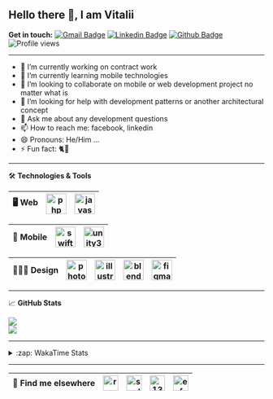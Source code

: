 ## Hello there 👋, I am Vitalii

**Get in touch:**
[![Gmail Badge](https://img.shields.io/badge/-kupper133@gmail.com-c14438?style=flat&logo=Gmail&logoColor=white&link=mailto:kupper133@gmail.com)](mailto:kupper133@gmail.com) 
[![Linkedin Badge](https://img.shields.io/badge/-reoxidant-0072b1?style=flat&logo=Linkedin&logoColor=white&link=https://www.linkedin.com/in/reoxidant/)](https://www.linkedin.com/in/reoxidant/) [![Github Badge](https://img.shields.io/badge/-reoxidant-grey?style=flat&logo=github&logoColor=white&link=https://github.com/reoxidant/)](https://www.github.com/reoxidant/) ![Profile views](https://gpvc.arturio.dev/reoxidant)

---

- 🔭 I’m currently working on contract work
- 🌱 I’m currently learning mobile technologies
- 👯 I’m looking to collaborate on mobile or web development project no matter what is
- 🤔 I’m looking for help with development patterns or another architectural concept
- 💬 Ask me about any development questions
- 📫 How to reach me: facebook, linkedin
- 😄 Pronouns: He/Him ...
- ⚡ Fun fact: 🐈💨

---

🛠 **Technologies & Tools**

| 🖥 **Web** | <img src="https://cdn.icon-icons.com/icons2/2107/PNG/512/file_type_php_icon_130266.png" alt="php" width="40"/>  | <img src="https://cdn.icon-icons.com/icons2/2107/PNG/512/file_type_js_official_icon_130509.png" alt="javascript" width="40"/>| 
|:--------------------------------------------------:|:--------------------------------------------------:|:--------------------------------------------------:|

| 📱 **Mobile** | <img src="https://cdn.icon-icons.com/icons2/643/PNG/512/swift-ios-bird-animal-figure-brand_icon-icons.com_59300.png" alt="swift" width="40"/> | <img src="https://cdn.icon-icons.com/icons2/615/PNG/256/Unity_icon-icons.com_56592.png" alt="unity3d" width="40"/> | 
|:--------------------------------------------------:|:--------------------------------------------------:|:--------------------------------------------------:|

| 🧑🏼‍🎨 **Design** | <img src="https://cdn.icon-icons.com/icons2/1088/PNG/512/1485282157-adobe-photoshop-raster-graphics-editor-cc-creative-cloud_78285.png" alt="photoshop" width="40" /> | <img src="https://cdn.icon-icons.com/icons2/1088/PNG/512/1485282143-adobe-illustrator-cc-creative-cloud_78298.png" alt="illustrator" width="40"/> | <img src="https://cdn.icon-icons.com/icons2/1508/PNG/512/blender_103868.png" alt="blender" width="40" /> | <img src="https://cdn.icon-icons.com/icons2/2429/PNG/512/figma_logo_icon_147289.png" alt="figma" width="40" /> |
|:--------------------------------------------------:|:--------------------------------------------------:|:--------------------------------------------------:|:--------------------------------------------------:|:--------------------------------------------------:|

---

&#x1f4c8; **GitHub Stats** 
<!--<p><a href="https://github.com/reoxindat/reoxidant"><img align="center" src="https://github-readme-stats.vercel.app/api/top-langs/?username=reoxidant&hide=java,html&title_color=20232a&text_color=20232a&icon_color=2bbc8a"/></a></p> -->

<a href="https://github.com/anuraghazra/github-readme-stats">
  <img src="https://github-readme-stats.vercel.app/api?username=soulmomental&count_private=true&show_icons=true&title_color=EB4549" />
</a>

</br>

<a href="https://github.com/anuraghazra/github-readme-stats">
  <img src="https://github-readme-stats.vercel.app/api/top-langs/?username=soulmomental&langs_count=8&layout=compact&title_color=EB4549" />
</a>

---

<details>
  <summary>:zap: WakaTime Stats</summary>

<br />

<!--START_SECTION:waka-->
![Profile Views](http://img.shields.io/badge/Profile%20Views-0-blue)

![Lines of code](https://img.shields.io/badge/From%20Hello%20World%20I%27ve%20Written-185489%20lines%20of%20code-blue)

**🐱 My Github Data** 

> 🏆 1,703 Contributions in the Year 2021
 > 
> 📦 80.6 kB Used in Github's Storage 
 > 
> 🚫 Not Opted to Hire
 > 
> 📜 23 Public Repositories 
 > 
> 🔑 0 Private Repositories  
 > 
**I'm an Early 🐤** 

```text
🌞 Morning    59 commits     █░░░░░░░░░░░░░░░░░░░░░░░░   7.38% 
🌆 Daytime    386 commits    ████████████░░░░░░░░░░░░░   48.31% 
🌃 Evening    235 commits    ███████░░░░░░░░░░░░░░░░░░   29.41% 
🌙 Night      119 commits    ███░░░░░░░░░░░░░░░░░░░░░░   14.89%

```
📅 **I'm Most Productive on Sunday** 

```text
Monday       83 commits     ██░░░░░░░░░░░░░░░░░░░░░░░   10.39% 
Tuesday      106 commits    ███░░░░░░░░░░░░░░░░░░░░░░   13.27% 
Wednesday    90 commits     ██░░░░░░░░░░░░░░░░░░░░░░░   11.26% 
Thursday     149 commits    ████░░░░░░░░░░░░░░░░░░░░░   18.65% 
Friday       100 commits    ███░░░░░░░░░░░░░░░░░░░░░░   12.52% 
Saturday     96 commits     ███░░░░░░░░░░░░░░░░░░░░░░   12.02% 
Sunday       175 commits    █████░░░░░░░░░░░░░░░░░░░░   21.9%

```


📊 **This Week I Spent My Time On** 

```text
⌚︎ Time Zone: Europe/Moscow

💬 Programming Languages: 
Swift                    11 hrs 19 mins      ████████████░░░░░░░░░░░░░   50.67% 
PHP                      9 hrs 7 mins        ██████████░░░░░░░░░░░░░░░   40.87% 
JavaScript               1 hr 8 mins         █░░░░░░░░░░░░░░░░░░░░░░░░   5.13% 
Git Config               26 mins             ░░░░░░░░░░░░░░░░░░░░░░░░░   1.94% 
YAML                     5 mins              ░░░░░░░░░░░░░░░░░░░░░░░░░   0.39%

🔥 Editors: 
Xcode                    11 hrs 19 mins      ████████████░░░░░░░░░░░░░   50.67% 
PhpStorm                 11 hrs 1 min        ████████████░░░░░░░░░░░░░   49.33%

🐱‍💻 Projects: 
Sushiwok                 11 hrs 19 mins      ████████████░░░░░░░░░░░░░   50.67% 
practice-php             3 hrs 48 mins       ████░░░░░░░░░░░░░░░░░░░░░   17.01% 
go                       3 hrs 33 mins       ████░░░░░░░░░░░░░░░░░░░░░   15.94% 
moodle                   1 hr 19 mins        █░░░░░░░░░░░░░░░░░░░░░░░░   5.93% 
practice-javascript-maste1 hr 5 mins         █░░░░░░░░░░░░░░░░░░░░░░░░   4.85%

💻 Operating System: 
Mac                      11 hrs 19 mins      ████████████░░░░░░░░░░░░░   50.67% 
Windows                  11 hrs 1 min        ████████████░░░░░░░░░░░░░   49.33%

```

**I Mostly Code in PHP** 

```text
PHP                      10 repos            ████████████░░░░░░░░░░░░░   47.62% 
JavaScript               4 repos             ████░░░░░░░░░░░░░░░░░░░░░   19.05% 
Swift                    3 repos             ███░░░░░░░░░░░░░░░░░░░░░░   14.29% 
Objective-C              3 repos             ███░░░░░░░░░░░░░░░░░░░░░░   14.29% 
CSS                      1 repo              █░░░░░░░░░░░░░░░░░░░░░░░░   4.76%

```



 Last Updated on 10/09/2021
<!--END_SECTION:waka-->

</details>


---

| 📢 **Find me elsewhere** | <a href="https://linkedin.com/in/reoxidant" target="blank"><img align="center" src="https://cdn.jsdelivr.net/npm/simple-icons@3.0.1/icons/linkedin.svg" alt="reoxidant" height="30" width="30" /></a> | <a href="https://fb.com/soulmomental" target="blank"><img align="center" src="https://cdn.jsdelivr.net/npm/simple-icons@3.0.1/icons/facebook.svg" alt="soulmomental" height="30" width="30" /></a> | <a href="https://stackoverflow.com/users/13626085" target="blank"><img align="center" src="https://cdn.jsdelivr.net/npm/simple-icons@3.0.1/icons/stackoverflow.svg" alt="13626085" height="30" width="30" /></a> | <a href="https://www.behance.net/enfatiko" target="blank"><img align="center" src="https://cdn.jsdelivr.net/npm/simple-icons@3.0.1/icons/behance.svg" alt="enfatiko" height="30" width="30" /></a> |
|:--------------------------------------------------:|:--------------------------------------------------:|:--------------------------------------------------:|:--------------------------------------------------:|:--------------------------------------------------:|


